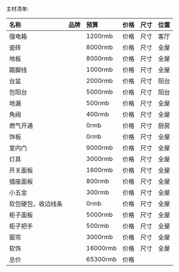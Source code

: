 主材清单:

| 名称           | 品牌            | 预算           | 价格             | 尺寸           | 位置          |
| :------------ | :------------   | :------------ | :------------  | :------------ | :------------ |
| 强电箱         |                 | 1200rmb        | 价格            | 尺寸           | 客厅          |
| 瓷砖           |                 | 8000rmb       | 价格            | 尺寸           | 全屋          |
| 地板           |                 | 8000rmb       | 价格            | 尺寸           | 全屋          |
| 踢脚线         |                 |  1000rmb        | 价格            | 尺寸           | 全屋          |
| 台盆           |                 |   2000rmb       | 价格            | 尺寸           | 阳台          |
| 包阳台         |                 |    5000rmb      | 价格            | 尺寸           | 阳台          |
| 地漏           |                 |    500rmb      | 价格            | 尺寸           | 全屋          |
| 角阀           |                 |    400rmb      | 价格            | 尺寸           | 全屋          |
| 燃气开通        |                 |    0rmb        | 价格            | 尺寸           | 厨房          |
| 饰板           |                 |    0rmb        | 价格            | 尺寸           | 全屋          |
| 室内门         |                 |    9000rmb     | 价格            | 尺寸           | 全屋          |
| 灯具           |                 |    3000rmb     | 价格            | 尺寸           | 全屋          |
| 开关面板        |                 |    1600rmb      | 价格            | 尺寸           | 全屋          |
| 插座面板        |                 |    800rmb      | 价格            | 尺寸           | 全屋          |
| 小五金          |                 |    300rmb      | 价格            | 尺寸           | 全屋          |
| 软包硬包，收边线条|                 |    0rmb        | 价格            | 尺寸           | 全屋          |
| 柜子面板       |                 |    5000rmb      | 价格            | 尺寸           | 全屋          |
| 柜子把手       |                 |    500rmb      | 价格            | 尺寸           | 全屋          |
| 窗帘           |                 |    3000rmb      | 价格            | 尺寸           | 全屋          |
| 软饰           |                 |    16000rmb      | 价格            | 尺寸           | 全屋          |
| 总价           |                 |    65300rmb     | 价格            |            |           |
